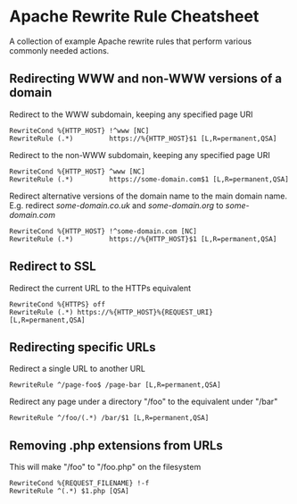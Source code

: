 # Apache Rewrite Rule Cheatsheet

A collection of example Apache rewrite rules that perform various commonly needed actions.

## Redirecting WWW and non-WWW versions of a domain

Redirect to the WWW subdomain, keeping any specified page URI
```
RewriteCond %{HTTP_HOST} !^www [NC]
RewriteRule (.*)         https://%{HTTP_HOST}$1 [L,R=permanent,QSA]
```

Redirect to the non-WWW subdomain, keeping any specified page URI
```
RewriteCond %{HTTP_HOST} ^www [NC]
RewriteRule (.*)         https://some-domain.com$1 [L,R=permanent,QSA]
```

Redirect alternative versions of the domain name to the main domain name. E.g. redirect *some-domain.co.uk* and *some-domain.org* to *some-domain.com*
```
RewriteCond %{HTTP_HOST} !^some-domain.com [NC]
RewriteRule (.*)         https://%{HTTP_HOST}$1 [L,R=permanent,QSA]
```

## Redirect to SSL

Redirect the current URL to the HTTPs equivalent
```
RewriteCond %{HTTPS} off
RewriteRule (.*) https://%{HTTP_HOST}%{REQUEST_URI} [L,R=permanent,QSA]
```

## Redirecting specific URLs

Redirect a single URL to another URL
```
RewriteRule ^/page-foo$ /page-bar [L,R=permanent,QSA]
```

Redirect any page under a directory "/foo" to the equivalent under "/bar"
```
RewriteRule ^/foo/(.*) /bar/$1 [L,R=permanent,QSA]
```

## Removing .php extensions from URLs

This will make "/foo" to "/foo.php" on the filesystem

```
RewriteCond %{REQUEST_FILENAME} !-f
RewriteRule ^(.*) $1.php [QSA]
```
